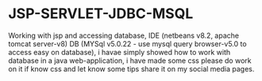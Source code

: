 # JSP-SERVLET-JDBC-MSQL
Working with jsp and accessing database, IDE (netbeans v8.2, apache tomcat server-v8) DB (MYSql v5.0.22 -  use mysql query browser-v5.0 to access easy on database), i havae simply showed how to work with database in a java web-application, i have made some css please do work on it if know css and let know some tips share it on my social media pages.

